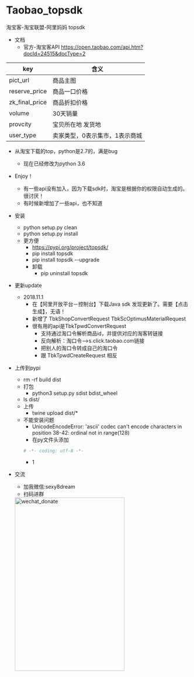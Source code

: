 # Taobao_topsdk
淘宝客-淘宝联盟-阿里妈妈 topsdk

- 文档
    - 官方-淘宝客API https://open.taobao.com/api.htm?docId=24515&docType=2

| key | 含义 |
| ------ | ------ |
| pict_url | 商品主图 |
| reserve_price | 商品一口价格 |
| zk_final_price | 商品折扣价格 |
| volume | 30天销量 |
| provcity | 宝贝所在地  发货地 |
| user_type | 卖家类型，0表示集市，1表示商城 |


- 从淘宝下载的top，python是2.7的，满是bug
    - 现在已经修改为python 3.6
- Enjoy！
    - 有一些api没有加入，因为下载sdk时，淘宝是根据你的权限自动生成的。很讨厌！
    - 有时候新增加了一些api，也不知道
- 安装
    - python setup.py clean 
    - python setup.py install 
    - 更方便
        - https://pypi.org/project/topsdk/
        - pip install topsdk
        - pip install topsdk --upgrade
        - 卸载 
            - pip uninstall topsdk
    
- 更新update
    - 2018.11.1
        - 在【阿里开放平台－控制台】下载Java sdk 发现更新了。需要【点击生成】，无语！
        - 新增了 TbkShopConvertRequest TbkScOptimusMaterialRequest
        - 很有用的api是TbkTpwdConvertRequest
            - 支持通过淘口令解析商品id，并提供对应的淘客转链接
            - 反向解析：淘口令-->s.click.taobao.com链接
            - 把别人的淘口令转成自己的淘口令
            -  跟 TbkTpwdCreateRequest 相反
            
- 上传到pypi
    - rm -rf build dist
    - 打包
        - python3 setup.py sdist bdist_wheel
    - ls dist/
    - 上传
        - twine upload dist/*
    - 不能安装问题
        - UnicodeEncodeError: 'ascii' codec can't encode characters in position 38-42: ordinal not in range(128)
        - 在py文件头添加
        ```python
        # -*- coding: utf-8 -*-
        ```
        - 1


- 交流
    - 加我微信:sexy8dream
    - 扫码进群
    <img src="http://images7n.dark.net.cn/cps-union-tb-jd-pdd5.jpg" width = "300" height = "473" alt="wechat_donate"  />